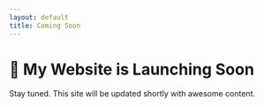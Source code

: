```yaml
---
layout: default
title: Coming Soon
---
```


# 🚀 My Website is Launching Soon

Stay tuned. This site will be updated shortly with awesome content.
